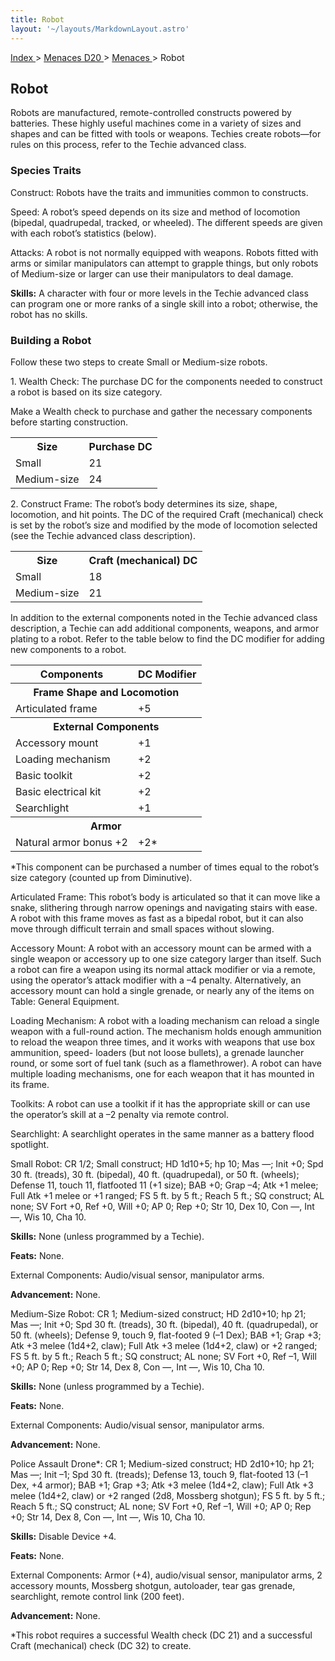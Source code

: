 ```yaml
---
title: Robot
layout: '~/layouts/MarkdownLayout.astro'
---
```


[ Index ](/) > [ Menaces D20 ](/menaces.d20) > [ Menaces ](/menaces.d20/menaces) > Robot

##  Robot

Robots are manufactured, remote-controlled constructs powered by batteries.
These highly useful machines come in a variety of sizes and shapes and can be
fitted with tools or weapons. Techies create robots—for rules on this process,
refer to the Techie advanced class.

###  Species Traits

Construct: Robots have the traits and immunities common to constructs.

Speed: A robot’s speed depends on its size and method of locomotion (bipedal,
quadrupedal, tracked, or wheeled). The different speeds are given with each
robot’s statistics (below).

Attacks: A robot is not normally equipped with weapons. Robots fitted with
arms or similar manipulators can attempt to grapple things, but only robots of
Medium-size or larger can use their manipulators to deal damage.

**Skills:** A character with four or more levels in the Techie advanced class
can program one or more ranks of a single skill into a robot; otherwise, the
robot has no skills.

###  Building a Robot

Follow these two steps to create Small or Medium-size robots.

1\. Wealth Check: The purchase DC for the components needed to construct a
robot is based on its size category.

Make a Wealth check to purchase and gather the necessary components before
starting construction.


<table> <tr> <th> Size </th> <th> Purchase DC </th> </tr> <tr> <td> Small </td> <td> 21 </td> </tr> <tr class="shaded"> <td> Medium-size </td> <td> 24 </td> </tr> </table>



2\. Construct Frame: The robot’s body determines its size, shape, locomotion,
and hit points. The DC of the required Craft (mechanical) check is set by the
robot’s size and modified by the mode of locomotion selected (see the Techie
advanced class description).


<table> <tr> <th> Size </th> <th> Craft (mechanical) DC </th> </tr> <tr> <td> Small </td> <td> 18 </td> </tr> <tr class="shaded"> <td> Medium-size </td> <td> 21 </td> </tr> </table>



In addition to the external components noted in the Techie advanced class
description, a Techie can add additional components, weapons, and armor
plating to a robot. Refer to the table below to find the DC modifier for
adding new components to a robot.


<table> <tr> <th> Components </th> <th> DC Modifier </th> </tr> <tr> <th colspan="2"> Frame Shape and Locomotion </th> </tr> <tr> <td> Articulated frame </td> <td> +5 </td> </tr> <tr> <th colspan="2"> External Components </th> </tr> <tr> <td> Accessory mount </td> <td> +1 </td> </tr> <tr class="shaded"> <td> Loading mechanism </td> <td> +2 </td> </tr> <tr> <td> Basic toolkit </td> <td> +2 </td> </tr> <tr class="shaded"> <td> Basic electrical kit </td> <td> +2 </td> </tr> <tr> <td> Searchlight </td> <td> +1 </td> </tr> <tr> <th colspan="2"> Armor </th> </tr> <tr> <td> Natural armor bonus +2 </td> <td> +2* </td> </tr> </table>



*This component can be purchased a number of times equal to the robot’s size category (counted up from Diminutive). 

Articulated Frame: This robot’s body is articulated so that it can move like a
snake, slithering through narrow openings and navigating stairs with ease. A
robot with this frame moves as fast as a bipedal robot, but it can also move
through difficult terrain and small spaces without slowing.

Accessory Mount: A robot with an accessory mount can be armed with a single
weapon or accessory up to one size category larger than itself. Such a robot
can fire a weapon using its normal attack modifier or via a remote, using the
operator’s attack modifier with a –4 penalty. Alternatively, an accessory
mount can hold a single grenade, or nearly any of the items on Table: General
Equipment.

Loading Mechanism: A robot with a loading mechanism can reload a single weapon
with a full-round action. The mechanism holds enough ammunition to reload the
weapon three times, and it works with weapons that use box ammunition, speed-
loaders (but not loose bullets), a grenade launcher round, or some sort of
fuel tank (such as a flamethrower). A robot can have multiple loading
mechanisms, one for each weapon that it has mounted in its frame.

Toolkits: A robot can use a toolkit if it has the appropriate skill or can use
the operator’s skill at a –2 penalty via remote control.

Searchlight: A searchlight operates in the same manner as a battery flood
spotlight.

Small Robot: CR 1/2; Small construct; HD 1d10+5; hp 10; Mas —; Init +0; Spd 30
ft. (treads), 30 ft. (bipedal), 40 ft. (quadrupedal), or 50 ft. (wheels);
Defense 11, touch 11, flatfooted 11 (+1 size); BAB +0; Grap –4; Atk +1 melee;
Full Atk +1 melee or +1 ranged; FS 5 ft. by 5 ft.; Reach 5 ft.; SQ construct;
AL none; SV Fort +0, Ref +0, Will +0; AP 0; Rep +0; Str 10, Dex 10, Con —, Int
—, Wis 10, Cha 10.

**Skills:** None (unless programmed by a Techie).

**Feats:** None.

External Components: Audio/visual sensor, manipulator arms.

**Advancement:** None.

Medium-Size Robot: CR 1; Medium-sized construct; HD 2d10+10; hp 21; Mas —;
Init +0; Spd 30 ft. (treads), 30 ft. (bipedal), 40 ft. (quadrupedal), or 50
ft. (wheels); Defense 9, touch 9, flat-footed 9 (–1 Dex); BAB +1; Grap +3; Atk
+3 melee (1d4+2, claw); Full Atk +3 melee (1d4+2, claw) or +2 ranged; FS 5 ft.
by 5 ft.; Reach 5 ft.; SQ construct; AL none; SV Fort +0, Ref –1, Will +0; AP
0; Rep +0; Str 14, Dex 8, Con —, Int —, Wis 10, Cha 10.

**Skills:** None (unless programmed by a Techie).

**Feats:** None.

External Components: Audio/visual sensor, manipulator arms.

**Advancement:** None.

Police Assault Drone*: CR 1; Medium-sized construct; HD 2d10+10; hp 21; Mas —;
Init –1; Spd 30 ft. (treads); Defense 13, touch 9, flat-footed 13 (–1 Dex, +4
armor); BAB +1; Grap +3; Atk +3 melee (1d4+2, claw); Full Atk +3 melee (1d4+2,
claw) or +2 ranged (2d8, Mossberg shotgun); FS 5 ft. by 5 ft.; Reach 5 ft.; SQ
construct; AL none; SV Fort +0, Ref –1, Will +0; AP 0; Rep +0; Str 14, Dex 8,
Con —, Int —, Wis 10, Cha 10.

**Skills:** Disable Device +4.

**Feats:** None.

External Components: Armor (+4), audio/visual sensor, manipulator arms, 2
accessory mounts, Mossberg shotgun, autoloader, tear gas grenade, searchlight,
remote control link (200 feet).

**Advancement:** None.

*This robot requires a successful Wealth check (DC 21) and a successful Craft (mechanical) check (DC 32) to create. 

